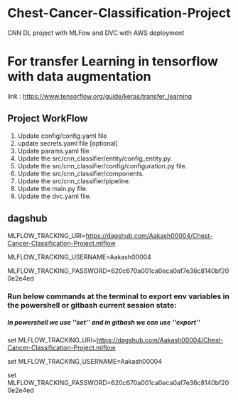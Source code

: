 # Chest-Cancer-Classification-Project
CNN DL project with MLFow and DVC with AWS deployment

# For transfer Learning in tensorflow with data augmentation 
link : https://www.tensorflow.org/guide/keras/transfer_learning

## Project WorkFlow

1. Update config/config.yaml file
2. update secrets.yaml file [optional]
3. Update params.yaml file
4. Update the src/cnn_classifier/entity/config_entity.py.
5. Update the src/cnn_classifier/config/configuration.py file.
6. Update the src/cnn_classifier/components.
7. Update the src/cnn_classifier/pipeline.
8. Update the main.py file.
9. Update the dvc.yaml file.


##  dagshub

MLFLOW_TRACKING_URI=https://dagshub.com/Aakash00004/Chest-Cancer-Classification-Project.mlflow

MLFLOW_TRACKING_USERNAME=Aakash00004

MLFLOW_TRACKING_PASSWORD=620c670a001ca0eca0af7e36c8140bf200e2e4ed



### Run below commands at the terminal to export  env variables in the powershell or gitbash current session state:

##### In powershell we use ''set'' and in gitbash we can use ''export''
set MLFLOW_TRACKING_URI=https://dagshub.com/Aakash00004/Chest-Cancer-Classification-Project.mlflow

set MLFLOW_TRACKING_USERNAME=Aakash00004 

set MLFLOW_TRACKING_PASSWORD=620c670a001ca0eca0af7e36c8140bf200e2e4ed










